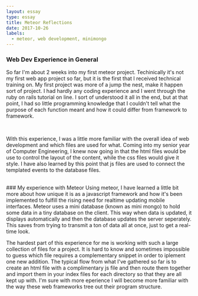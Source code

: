 ```yaml
---
layout: essay
type: essay
title: Meteor Reflections
date: 2017-10-26
labels:
  - meteor, web development, minimongo
---
```



### Web Dev Experience in General
So far I'm about 2 weeks into my first meteor project. Techinically it's not my first web app project so far, but it is the first that I received technical training on. My first project was more of a jump the nest, make it happen sort of project. I had hardly any coding experience and I went through the ruby on rails tutorial on line. I sort of understood it all in the end, but at that point, I had so little programming knowledge that I couldn't tell what the purpose of each function meant and how it could differ from framework to framework. 

<br>

With this experience, I was a little more familiar with the overall idea of web development and which files are used for what. Coming into my senior year of Computer Engineering, I knew now going in that the html files would be use to control the layout of the content, while the css files would give it style. I have also learned by this point that js files are used to connect the templated events to the database files. 

<br>
### My experience with Meteor
Using meteor, I have learned a little bit more about how unique it is as a javascript framework and how it's been implemented to fulfill the rising need for realtime updating mobile interfaces. Meteor uses a mini database (known as mini mongo) to hold some data in a tiny database on the client. This way when data is updated, it displays automatically and then the database updates the server seperately. This saves from trying to transmit a ton of data all at once, just to get a real-time look. 
<br>

The hardest part of this experience for me is working with such a large collection of files for a project. It is hard to know and sometimes impossible to guess which file requires a complementary snippet in order to iplement one new addition. The typical flow from what I've gathered so far is to create an html file with a complimentary js file and then route them together and import them in your index files for each directory so that they are all kept up with. I'm sure with more eperience I will become more familiar with the way these web frameworks tree out their program structure. 

